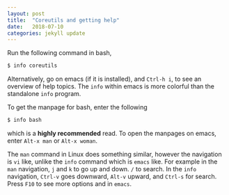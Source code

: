 ```yaml
---
layout: post
title:  "Coreutils and getting help"
date:   2018-07-10
categories: jekyll update
---
```


Run the following command in bash,

``` bash
$ info coreutils
```
Alternatively, go on emacs (if it is installed), and `Ctrl-h i`, to see an overview of help topics. The `info` within emacs is more colorful than the standalone `info` program.

To get the manpage for bash, enter the following  

``` bash
$ info bash
```

which is a **highly recommended** read. To open the manpages on emacs, enter `Alt-x man` or `Alt-x woman`.

The `man` command in Linux does something similar, however the navigation is `vi` like, unlike the `info` command which is `emacs` like. For example in the `man` navigation, `j` and `k` to go up and down. `/` to search. In the `info` navigation, `Ctrl-v` goes downward, `Alt-v` upward, and `Ctrl-s` for search. Press `F10` to see more options and in `emacs`.


